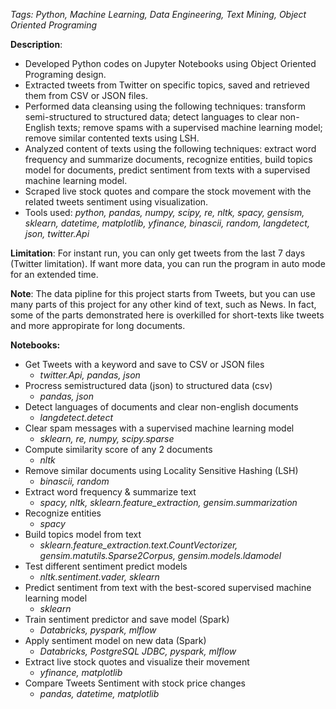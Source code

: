 *Tags: Python, Machine Learning, Data Engineering, Text Mining, Object Oriented Programing*

**Description**: 
- Developed Python codes on Jupyter Notebooks using Object Oriented Programing design.
- Extracted tweets from Twitter on specific topics, saved and retrieved them from CSV or JSON files.
- Performed data cleansing using the following techniques: transform semi-structured to structured data; detect languages to clear non-English texts; remove spams with a supervised machine learning model; remove similar contented texts using LSH.
- Analyzed content of texts using the following techniques: extract word frequency and summarize documents, recognize entities, build topics model for documents, predict sentiment from texts with a supervised machine learning model.
- Scraped live stock quotes and compare the stock movement with the related tweets sentiment using visualization.
- Tools used: *python, pandas, numpy, scipy, re, nltk, spacy, gensism, sklearn, datetime, matplotlib, yfinance, binascii, random, langdetect, json, twitter.Api*

**Limitation**: For instant run, you can only get tweets from the last 7 days (Twitter limitation). If want more data, you can run the program in auto mode for an extended time.

**Note**: The data pipline for this project starts from Tweets, but you can use many parts of this project for any other kind of text, such as News. In fact, some of the parts demonstrated here is  overkilled for short-texts like tweets and more appropirate for long documents.

**Notebooks:**
- Get Tweets with a keyword and save to CSV or JSON files
    - *twitter.Api, pandas, json*
- Procress semistructured data (json) to structured data (csv)
    - *pandas, json*
- Detect languages of documents and clear non-english documents
    - *langdetect.detect*
- Clear spam messages with a supervised machine learning model 
    - *sklearn, re, numpy, scipy.sparse*
- Compute similarity score of any 2 documents 
    - *nltk*
- Remove similar documents using Locality Sensitive Hashing (LSH)
    - *binascii, random*
- Extract word frequency & summarize text
    - *spacy, nltk, sklearn.feature_extraction, gensim.summarization*
- Recognize entities 
    - *spacy*
- Build topics model from text
    - *sklearn.feature_extraction.text.CountVectorizer, gensim.matutils.Sparse2Corpus, gensim.models.ldamodel*
- Test different sentiment predict models
    - *nltk.sentiment.vader, sklearn* 
- Predict sentiment from text with the best-scored supervised machine learning model 
    - *sklearn*
- Train sentiment predictor and save model (Spark)
    - *Databricks, pyspark, mlflow*
- Apply sentiment model on new data (Spark)
    - *Databricks, PostgreSQL JDBC, pyspark, mlflow*
- Extract live stock quotes and visualize their movement 
    - *yfinance, matplotlib*
- Compare Tweets Sentiment with stock price changes
    - *pandas, datetime, matplotlib*
